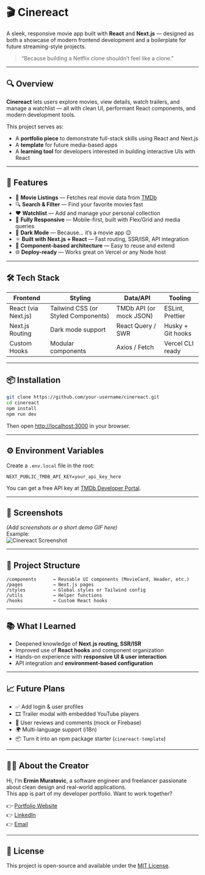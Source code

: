 # 🎬 Cinereact

A sleek, responsive movie app built with **React** and **Next.js** — designed as both a showcase of modern frontend development and a boilerplate for future streaming-style projects.

> “Because building a Netflix clone shouldn’t feel like a clone.”

---

## 🔍 Overview

**Cinereact** lets users explore movies, view details, watch trailers, and manage a watchlist — all with clean UI, performant React components, and modern development tools.

This project serves as:
- A **portfolio piece** to demonstrate full-stack skills using React and Next.js
- A **template** for future media-based apps
- A **learning tool** for developers interested in building interactive UIs with React

---

## 🚀 Features

- 🎥 **Movie Listings** — Fetches real movie data from [TMDb](https://www.themoviedb.org/)
- 🔍 **Search & Filter** — Find your favorite movies fast
- ❤️ **Watchlist** — Add and manage your personal collection
- 📱 **Fully Responsive** — Mobile-first, built with Flex/Grid and media queries
- 🌙 **Dark Mode** — Because… it’s a movie app 😉
- ⚛️ **Built with Next.js + React** — Fast routing, SSR/ISR, API integration
- 🧱 **Component-based architecture** — Easy to reuse and extend
- 🌐 **Deploy-ready** — Works great on Vercel or any Node host

---

## 🛠️ Tech Stack

| Frontend        | Styling           | Data/API       | Tooling           |
|-----------------|-------------------|----------------|-------------------|
| React (via Next.js) | Tailwind CSS (or Styled Components) | TMDb API (or mock JSON) | ESLint, Prettier |
| Next.js Routing | Dark mode support | React Query / SWR | Husky + Git hooks |
| Custom Hooks    | Modular components | Axios / Fetch  | Vercel CLI ready  |

---

## 📦 Installation

```bash
git clone https://github.com/your-username/cinereact.git
cd cinereact
npm install
npm run dev
```

Then open [http://localhost:3000](http://localhost:3000) in your browser.

---

## ⚙️ Environment Variables

Create a `.env.local` file in the root:

```env
NEXT_PUBLIC_TMDB_API_KEY=your_api_key_here
```

You can get a free API key at [TMDb Developer Portal](https://developer.themoviedb.org/).

---

## 📸 Screenshots

*(Add screenshots or a short demo GIF here)*  
Example:  
![Cinereact Screenshot](./public/demo.png)

---

## 🧱 Project Structure

```
/components      → Reusable UI components (MovieCard, Header, etc.)
/pages           → Next.js pages
/styles          → Global styles or Tailwind config
/utils           → Helper functions
/hooks           → Custom React hooks
```

---

## 📚 What I Learned

- Deepened knowledge of **Next.js routing, SSR/ISR**
- Improved use of **React hooks** and component organization
- Hands-on experience with **responsive UI & user interaction**
- API integration and **environment-based configuration**

---

## 📈 Future Plans

- ✅ Add login & user profiles
- 🎞️ Trailer modal with embedded YouTube players
- 💬 User reviews and comments (mock or Firebase)
- 🌍 Multi-language support (i18n)
- 📦 Turn it into an npm package starter (`cinereact-template`)

---

## 🧑‍💻 About the Creator

Hi, I’m **Ermin Muratovic**, a software engineer and freelancer passionate about clean design and real-world applications.  
This app is part of my developer portfolio. Want to work together?

👉 [Portfolio Website](https://muratovic.at)  
👉 [LinkedIn](https://www.linkedin.com/in/ermin-muratovic)  
👉 [Email](mailto:ermin@muratovic.at)

---

## 📄 License

This project is open-source and available under the [MIT License](LICENSE).
